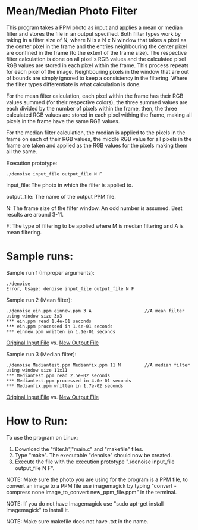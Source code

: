 # Mean/Median Photo Filter

This program takes a PPM photo as input and applies a mean or median filter and stores the file in an output specified. Both filter types work by taking in a filter size of N, where N is a N x N window that takes a pixel as the center pixel in the frame and the entries neighbouring the center pixel are confined in the frame (to the extent of the frame size). The respective filter calculation is done on all pixel's RGB values and the calculated pixel RGB values are stored in each pixel within the frame. This process repeats for each pixel of the image. Neighbouring pixels in the window that are out of bounds are simply ignored to keep a consistency in the filtering. Where the filter types differentiate is what calculation is done.

For the mean filter calculation, each pixel within the frame has their RGB values summed (for their respective colors), the three summed values are each divided by the number of pixels within the frame, then, the three calculated RGB values are stored in each pixel withing the frame, making all pixels in the frame have the same RGB values.

For the median filter calculation, the median is applied to the pixels in the frame on each of their RGB values, the middle RGB value for all pixels in the frame are taken and applied as the RGB values for the pixels making them all the same.

Execution prototype:
    
    ./denoise input_file output_file N F

input_file: The photo in which the filter is applied to.

output_file: The name of the output PPM file.

N: The frame size of the filter window. An odd number is assumed. Best results are around 3-11.

F: The type of filtering to be applied where M is median filtering and A is mean filtering.

# Sample runs:

Sample run 1 (Improper arguments):

    ./denoise
    Error, Usage: denoise input_file output_file N F
    
Sample run 2 (Mean filter):
    
    ./denoise ein.ppm einnew.ppm 3 A                    //A mean filter using window size 3x3
    *** ein.ppm read 1.4e-01 seconds 
    *** ein.ppm processed in 1.4e-01 seconds 
    *** einnew.ppm written in 1.1e-01 seconds
[Original Input File](https://i.imgur.com/eTJzlOW.png) vs. [New Output File](https://i.imgur.com/GHcXfxH.png)

Sample run 3 (Median filter):

    ./denoise Mediantest.ppm Medianfix.ppm 11 M         //A median filter using window size 11x11
    *** Mediantest.ppm read 2.5e-02 seconds 
    *** Mediantest.ppm processed in 4.0e-01 seconds 
    *** Medianfix.ppm written in 1.7e-02 seconds 
[Original Input File](https://i.imgur.com/fa4Kg0u.png) vs. [New Output File](https://i.imgur.com/QKSpX4o.png)

# How to Run:

To use the program on Linux:
1) Download the "filter.h","main.c" and "makefile" files.
3) Type "make". The executable "denoise" should now be created.
4) Execute the file with the execution prototype "./denoise input_file output_file N F".

NOTE: Make sure the photo you are using for the program is a PPM file, to convert an image to a PPM file use imagemagick by typing "convert -compress none image_to_convert new_ppm_file.ppm" in the terminal.

NOTE: If you do not have Imagemagick use "sudo apt-get install imagemagick" to install it.

NOTE: Make sure makefile does not have .txt in the name.
